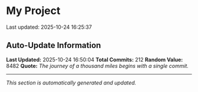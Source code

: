 # My Project


Last updated: 2025-10-24 16:25:37




















































































































































































































## Auto-Update Information

**Last Updated:** 2025-10-24 16:50:04
**Total Commits:** 212
**Random Value:** 8482
**Quote:** _The journey of a thousand miles begins with a single commit._

---
_This section is automatically generated and updated._